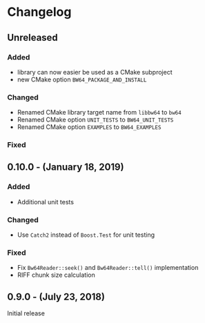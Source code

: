 # Changelog

## Unreleased

### Added

- library can now easier be used as a CMake subproject
- new CMake option `BW64_PACKAGE_AND_INSTALL`

### Changed

- Renamed CMake library target name from `libbw64` to `bw64`
- Renamed CMake option `UNIT_TESTS` to `BW64_UNIT_TESTS`
- Renamed CMake option `EXAMPLES` to `BW64_EXAMPLES`

### Fixed

## 0.10.0 - (January 18, 2019)
### Added

- Additional unit tests

### Changed

- Use `Catch2` instead of `Boost.Test` for unit testing

### Fixed

- Fix `Bw64Reader::seek()` and `Bw64Reader::tell()` implementation
- RIFF chunk size calculation

## 0.9.0 - (July 23, 2018)

Initial release
